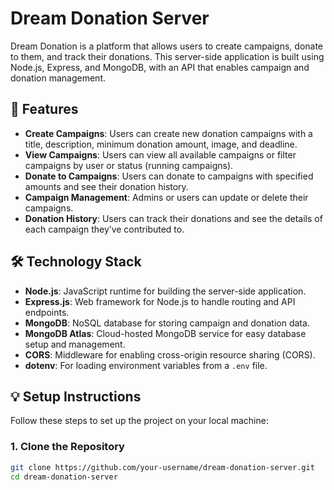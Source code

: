 # Dream Donation Server

Dream Donation is a platform that allows users to create campaigns, donate to them, and track their donations. This server-side application is built using Node.js, Express, and MongoDB, with an API that enables campaign and donation management.

## 🚀 Features

- **Create Campaigns**: Users can create new donation campaigns with a title, description, minimum donation amount, image, and deadline.
- **View Campaigns**: Users can view all available campaigns or filter campaigns by user or status (running campaigns).
- **Donate to Campaigns**: Users can donate to campaigns with specified amounts and see their donation history.
- **Campaign Management**: Admins or users can update or delete their campaigns.
- **Donation History**: Users can track their donations and see the details of each campaign they’ve contributed to.

## 🛠️ Technology Stack

- **Node.js**: JavaScript runtime for building the server-side application.
- **Express.js**: Web framework for Node.js to handle routing and API endpoints.
- **MongoDB**: NoSQL database for storing campaign and donation data.
- **MongoDB Atlas**: Cloud-hosted MongoDB service for easy database setup and management.
- **CORS**: Middleware for enabling cross-origin resource sharing (CORS).
- **dotenv**: For loading environment variables from a `.env` file.

## 💡 Setup Instructions

Follow these steps to set up the project on your local machine:

### 1. Clone the Repository

```bash
git clone https://github.com/your-username/dream-donation-server.git
cd dream-donation-server
